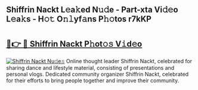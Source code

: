 ## Shiffrin Nackt L𝚎a𝚔ed N𝚞𝚍e - Part-xta Vi𝚍𝚎o L𝚎a𝚔s - H𝚘𝚝 O𝚗𝚕yf𝚊ns P𝚑𝚘tos r7kKP

# <h2><a href="http://kf2rx5l.oniu.top/?m=Shiffrin+Nackt">🔗👉 🔴 Shiffrin Nackt P𝚑ot𝚘𝚜 V𝚒d𝚎o</a></h2>

[![Shiffrin Nackt Nu𝚍e𝚜](https://i.imgur.com/0qMVB7G.gif)](http://kf2rx5l.oniu.top/?m=Shiffrin+Nackt)
Online thought leader Shiffrin Nackt, celebrated for sharing dance and lifestyle material, consisting of presentations and personal vlogs. Dedicated community organizer Shiffrin Nackt, celebrated for their efforts to bring people together and improve their community.  
